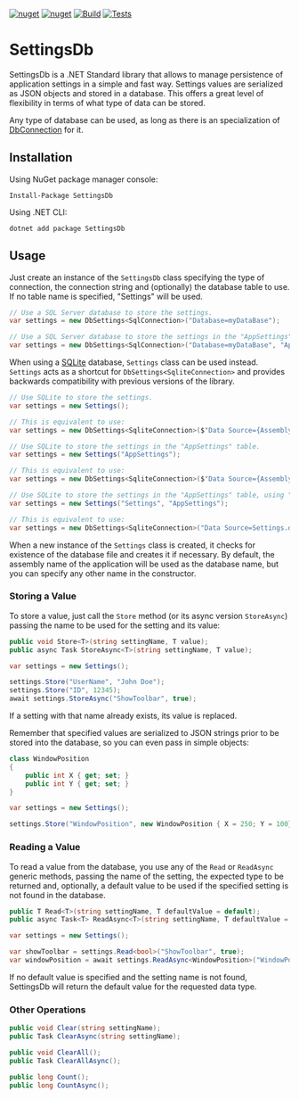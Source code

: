 [![nuget](https://img.shields.io/nuget/v/SettingsDb.svg)](https://www.nuget.org/packages/SettingsDb)
[![nuget](https://img.shields.io/nuget/dt/SettingsDb.svg)](https://www.nuget.org/packages/SettingsDb)
[![Build](https://github.com/igece/SettingsDb/actions/workflows/build.yml/badge.svg)](https://github.com/igece/SettingsDb/actions/workflows/build.yml)
[![Tests](https://github.com/igece/SettingsDb/actions/workflows/tests.yml/badge.svg)](https://github.com/igece/SettingsDb/actions/workflows/tests.yml)

# SettingsDb
SettingsDb is a .NET Standard library that allows to manage persistence of application settings in a simple and fast way.
Settings values are serialized as JSON objects and stored in a database.
This offers a great level of flexibility in terms of what type of data can be stored.

Any type of database can be used, as long as there is an specialization of
[DbConnection](https://docs.microsoft.com/en-us/dotnet/api/system.data.common.dbconnection) for it.


## Installation

Using NuGet package manager console:

```
Install-Package SettingsDb
```

Using .NET CLI:

```
dotnet add package SettingsDb
```


## Usage

Just create an instance of the `SettingsDb` class specifying the type of connection, the connection string and (optionally) the database table to use. If no table name is specified, "Settings" will be used.

``` C#
// Use a SQL Server database to store the settings.
var settings = new DbSettings<SqlConnection>("Database=myDataBase");
```

``` C#
// Use a SQL Server database to store the settings in the "AppSettings" table.
var settings = new DbSettings<SqlConnection>("Database=myDataBase", "AppSettings");
```

When using a [SQLite](http://sqlite.org) database, `Settings` class can be used instead. `Settings` acts as a shortcut for `DbSettings<SqliteConnection>` and provides backwards compatibility with previous versions of the library.

``` C#
// Use SQLite to store the settings.
var settings = new Settings();

// This is equivalent to use:
var settings = new DbSettings<SqliteConnection>($"Data Source={Assembly.GetEntryAssembly().GetName().Name}.Settings.db");
```

``` C#
// Use SQLite to store the settings in the "AppSettings" table.
var settings = new Settings("AppSettings");

// This is equivalent to use:
var settings = new DbSettings<SqliteConnection>($"Data Source={Assembly.GetEntryAssembly().GetName().Name}.Settings.db", "AppSettings");
```

``` C#
// Use SQLite to store the settings in the "AppSettings" table, using "Settings.db" as the database file name.
var settings = new Settings("Settings", "AppSettings");

// This is equivalent to use:
var settings = new DbSettings<SqliteConnection>("Data Source=Settings.db", "AppSettings");
```

When a new instance of the `Settings` class is created, it checks for existence of the database file and creates it if necessary. By default, the assembly name of the application will be used as the database name, but you can specify any other name in the constructor.

### Storing a Value

To store a value, just call the `Store` method (or its async version `StoreAsync`) passing the name to be used for the setting and its value:

``` C#
public void Store<T>(string settingName, T value);
public async Task StoreAsync<T>(string settingName, T value);
```

``` C#
var settings = new Settings();

settings.Store("UserName", "John Doe");
settings.Store("ID", 12345);
await settings.StoreAsync("ShowToolbar", true);
```

If a setting with that name already exists, its value is replaced.

Remember that specified values are serialized to JSON strings prior to be stored into the database, so you can even pass in simple objects:

``` C#
class WindowPosition
{
    public int X { get; set; }
    public int Y { get; set; }
}

var settings = new Settings();

settings.Store("WindowPosition", new WindowPosition { X = 250; Y = 100});
```

### Reading a Value

To read a value from the database, you use any of the `Read` or `ReadAsync` generic methods, passing the name of the setting, the expected type to be returned
and, optionally, a default value to be used if the specified setting is not found in the database.

``` C#
public T Read<T>(string settingName, T defaultValue = default);
public async Task<T> ReadAsync<T>(string settingName, T defaultValue = default);
```

``` C#
var settings = new Settings();

var showToolbar = settings.Read<bool>("ShowToolbar", true);
var windowPosition = await settings.ReadAsync<WindowPosition>("WindowPosition");
```

If no default value is specified and the setting name is not found, SettingsDb will return the default value for the requested data type.

### Other Operations

```  C#
public void Clear(string settingName);
public Task ClearAsync(string settingName);
```

```  C#
public void ClearAll();
public Task ClearAllAsync();
```

```  C#
public long Count();
public long CountAsync();
```
